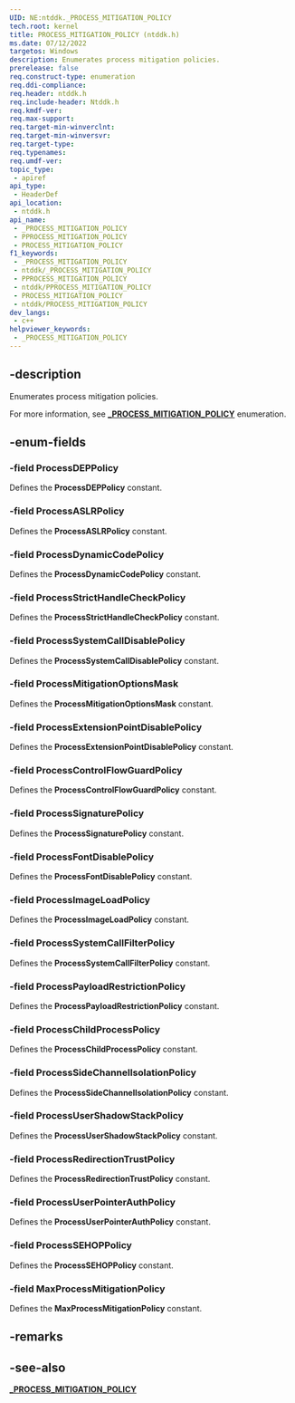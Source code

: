 ```yaml
---
UID: NE:ntddk._PROCESS_MITIGATION_POLICY
tech.root: kernel
title: PROCESS_MITIGATION_POLICY (ntddk.h)
ms.date: 07/12/2022
targetos: Windows
description: Enumerates process mitigation policies.
prerelease: false
req.construct-type: enumeration
req.ddi-compliance: 
req.header: ntddk.h
req.include-header: Ntddk.h
req.kmdf-ver: 
req.max-support: 
req.target-min-winverclnt: 
req.target-min-winversvr: 
req.target-type: 
req.typenames: 
req.umdf-ver: 
topic_type:
 - apiref
api_type:
 - HeaderDef
api_location:
 - ntddk.h
api_name:
 - _PROCESS_MITIGATION_POLICY
 - PPROCESS_MITIGATION_POLICY
 - PROCESS_MITIGATION_POLICY
f1_keywords:
 - _PROCESS_MITIGATION_POLICY
 - ntddk/_PROCESS_MITIGATION_POLICY
 - PPROCESS_MITIGATION_POLICY
 - ntddk/PPROCESS_MITIGATION_POLICY
 - PROCESS_MITIGATION_POLICY
 - ntddk/PROCESS_MITIGATION_POLICY
dev_langs:
 - c++
helpviewer_keywords:
 - _PROCESS_MITIGATION_POLICY
---
```


## -description

Enumerates process mitigation policies.

For more information, see [**_PROCESS_MITIGATION_POLICY**](/windows/win32/api/winnt/ne-winnt-process_mitigation_policy) enumeration.

## -enum-fields

### -field ProcessDEPPolicy

Defines the **ProcessDEPPolicy** constant.

### -field ProcessASLRPolicy

Defines the **ProcessASLRPolicy** constant.

### -field ProcessDynamicCodePolicy

Defines the **ProcessDynamicCodePolicy** constant.

### -field ProcessStrictHandleCheckPolicy

Defines the **ProcessStrictHandleCheckPolicy** constant.

### -field ProcessSystemCallDisablePolicy

Defines the **ProcessSystemCallDisablePolicy** constant.

### -field ProcessMitigationOptionsMask

Defines the **ProcessMitigationOptionsMask** constant.

### -field ProcessExtensionPointDisablePolicy

Defines the **ProcessExtensionPointDisablePolicy** constant.

### -field ProcessControlFlowGuardPolicy

Defines the **ProcessControlFlowGuardPolicy** constant.

### -field ProcessSignaturePolicy

Defines the **ProcessSignaturePolicy** constant.

### -field ProcessFontDisablePolicy

Defines the **ProcessFontDisablePolicy** constant.

### -field ProcessImageLoadPolicy

Defines the **ProcessImageLoadPolicy** constant.

### -field ProcessSystemCallFilterPolicy

Defines the **ProcessSystemCallFilterPolicy** constant.

### -field ProcessPayloadRestrictionPolicy

Defines the **ProcessPayloadRestrictionPolicy** constant.

### -field ProcessChildProcessPolicy

Defines the **ProcessChildProcessPolicy** constant.

### -field ProcessSideChannelIsolationPolicy

Defines the **ProcessSideChannelIsolationPolicy** constant.

### -field ProcessUserShadowStackPolicy

Defines the **ProcessUserShadowStackPolicy** constant.

### -field ProcessRedirectionTrustPolicy

Defines the **ProcessRedirectionTrustPolicy** constant.

### -field ProcessUserPointerAuthPolicy

Defines the **ProcessUserPointerAuthPolicy** constant.

### -field ProcessSEHOPPolicy

Defines the **ProcessSEHOPPolicy** constant.

### -field MaxProcessMitigationPolicy

Defines the **MaxProcessMitigationPolicy** constant.

## -remarks

## -see-also

[**_PROCESS_MITIGATION_POLICY**](/windows/win32/api/winnt/ne-winnt-process_mitigation_policy)

